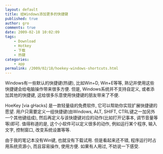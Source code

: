 ```yaml
---
layout: default
title: 给Windows添加更多的快捷键
published: true
author: gro
comments: true
date: 2009-02-18 10:02:09
tags:
    - Download
    - Hotkey
    - 下载
    - 热键
categories:
    - app
permalink: /2009/02/18/hoekey-windows-shortcuts.html
---
```

Windows有一些默认的快捷键(热键), 比如Win+D, Win+E等等, 熟记并使用这些快捷键会给电脑操作带来很多方便. 但是, Windows系统并不支持自定义, 或者添加其他的快捷键, 这给很多乐意使用快捷键的朋友带来了不便.

HoeKey [via gHacks] 是一款轻量级的免费软件, 它可以帮助你实现扩展快捷键的愿望. 用户只需要定义一组快捷键(由Windows, ALT, SHIFT, CTRL键之一加另外一个其他键组成), 然后再定义与该快捷键对应的动作(比如打开记事本, 调节音量等等)即可. 值得称道的是, 这个小软件可以定义很多的动作, 例如运行某个程序, 输入文字, 控制窗口, 改变系统设置等等.





由于我的笔记本没有Win键, 也就没有下载试用. 但是看起来还不错, 程序运行时占用系统资源小, 而且容易操作, 使用方便. 如果有人用过, 不妨说一下感受.